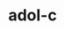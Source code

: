 ---
title: "adol-c"
layout: cache
categories: [package, develop-2025-04-27]
meta: {"compilers": ["gcc@11.4.0"], "num_specs": 1, "num_specs_by_stack": {"e4s": 1, "root": 1}, "oss": ["ubuntu22.04"], "platforms": ["linux"], "stacks": ["e4s", "root"], "targets": ["x86_64_v3"], "versions": ["2.7.2"]}
spec_details: [{"compiler": "gcc@11.4.0", "hash": "5zyiu367bjjtdbhvpxk6tqbi5zgsgkci", "os": "ubuntu22.04", "platform": "linux", "size": "-", "stacks": ["e4s", "root"], "target": "x86_64_v3", "variants": ["~advanced_branching", "+atrig_erf", "~boost", "build_system=autotools", "+doc", "+examples", "~openmp", "patches:=715b878", "~sparse", "+stdczero", "+traceless_refcounting"], "versions": ["2.7.2"]}]
---